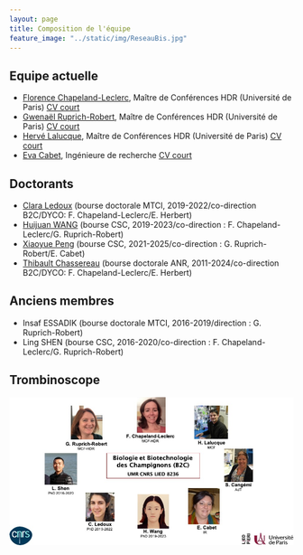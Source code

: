 ```yaml
---
layout: page
title: Composition de l'équipe
feature_image: "../static/img/ReseauBis.jpg"
---
```


## Equipe actuelle

- [Florence Chapeland-Leclerc](mailto:florence.leclerc@parisdescartes.fr), Maître de Conférences HDR (Université de Paris)
  [CV court](/membres/florence)
- [Gwenaël Ruprich-Robert](mailto:gwenael.ruprich@u-paris.fr), Maître de Conférences HDR (Université de Paris)
  [CV court](/membres/gwenael)
- [Hervé Lalucque](mailto:herve.lalucque@univ-paris-diderot.fr), Maître de Conférences HDR (Université de Paris)
  [CV court](/membres/herve)
- [Eva Cabet](mailto:eva.cabet@u-paris.fr), Ingénieure de recherche
  [CV court](/membres/eva)


## Doctorants

- [Clara Ledoux](mailto:claraaledoux@gmail.com) (bourse doctorale MTCI, 2019-2022/co-direction B2C/DYCO: F. Chapeland-Leclerc/E. Herbert)
- [Huijuan WANG](mailto:wanghuijuan120508@gmail.com) (bourse CSC, 2019-2023/co-direction : F. Chapeland-Leclerc/G. Ruprich-Robert)
- [Xiaoyue Peng](mailto:pengxiaoyue1996@foxmail.com) (bourse CSC, 2021-2025/co-direction : G. Ruprich-Robert/E. Cabet)
- [Thibault Chassereau](mailto:) (bourse doctorale ANR, 2011-2024/co-direction B2C/DYCO: F. Chapeland-Leclerc/E. Herbert)

## Anciens membres

- Insaf ESSADIK (bourse doctorale MTCI, 2016-2019/direction : G. Ruprich-Robert)
- Ling SHEN (bourse CSC, 2016-2020/co-direction : F. Chapeland-Leclerc/G. Ruprich-Robert)

## Trombinoscope

![Equipe](/static/img/Equipe.jpg)
